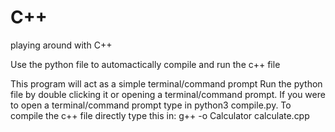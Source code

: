 # C++
 playing around with C++


Use the python file to automactically compile and run the c++ file 

This program will act as a simple terminal/command prompt
Run the python file by double clicking it or opening a terminal/command prompt.
If you were to open a terminal/command prompt type in python3 compile.py.
To compile the c++ file directly type this in: g++ -o Calculator calculate.cpp
